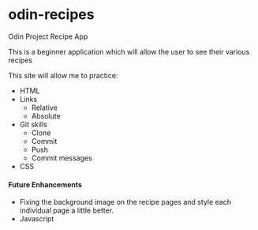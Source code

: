 # odin-recipes

Odin Project Recipe App

This is a beginner application which will allow the user to see their various recipes

This site will allow me to practice:
* HTML
* Links
    * Relative
    * Absolute
* Git skills 
    * Clone
    * Commit
    * Push
    * Commit messages
* CSS

#### Future Enhancements
* Fixing the background image on the recipe pages and style each individual page a little better.
* Javascript